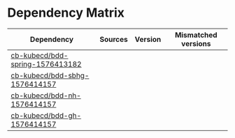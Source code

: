 # Dependency Matrix

Dependency | Sources | Version | Mismatched versions
---------- | ------- | ------- | -------------------
[cb-kubecd/bdd-spring-1576413182](https://github.com/cb-kubecd/bdd-spring-1576413182.git) |  | []() | 
[cb-kubecd/bdd-sbhg-1576414157](https://github.com/cb-kubecd/bdd-sbhg-1576414157.git) |  | []() | 
[cb-kubecd/bdd-nh-1576414157](https://github.com/cb-kubecd/bdd-nh-1576414157.git) |  | []() | 
[cb-kubecd/bdd-gh-1576414157](https://github.com/cb-kubecd/bdd-gh-1576414157.git) |  | []() | 
